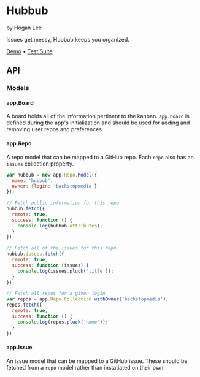 Hubbub
======
by Hogan Lee

Issues get messy, Hubbub keeps you organized.

[Demo](http://backstopmedia.github.com/hubbub) • [Test Suite](http://backstopmedia.github.com/hubbub/test)

API
---

### Models

#### app.Board

A board holds all of the information pertinent to the kanban. `app.board` is
defined during the app's initialization and should be used for adding and
removing user repos and preferences.

#### app.Repo

A repo model that can be mapped to a GitHub repo. Each `repo` also has an
`issues` collection property.

```js
var hubbub = new app.Repo.Model({
  name: 'hubbub',
  owner: {login: 'backstopmedia'}
});

// Fetch public information for this repo.
hubbub.fetch({
  remote: true,
  success: function () {
    console.log(hubbub.attributes);
  }
});

// Fetch all of the issues for this repo.
hubbub.issues.fetch({
  remote: true,
  success: function (issues) {
    console.log(issues.pluck('title'));
  }
});

// Fetch all repos for a given login
var repos = app.Repo.Collection.withOwner('backstopmedia');
repos.fetch({
  remote: true,
  success: function () {
    console.log(repos.pluck('name'));
  }
})
```

#### app.Issue

An issue model that can be mapped to a GitHub issue. These should be fetched
from a `repo` model rather than instatiated on their own.
